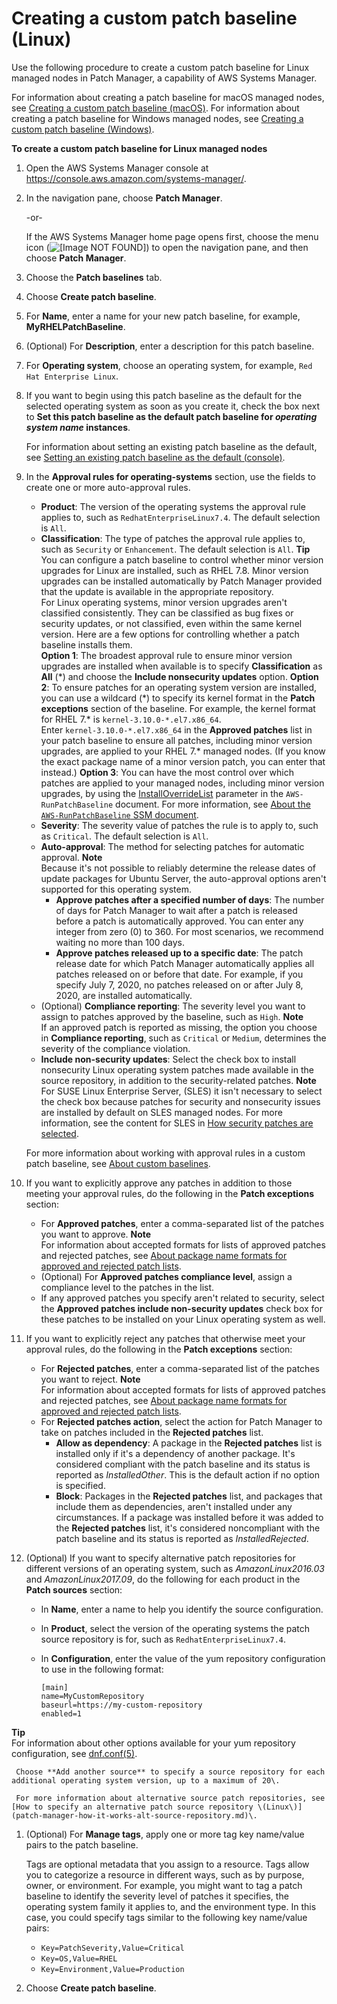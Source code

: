 # Creating a custom patch baseline \(Linux\)<a name="create-baseline-console-linux"></a>

Use the following procedure to create a custom patch baseline for Linux managed nodes in Patch Manager, a capability of AWS Systems Manager\. 

For information about creating a patch baseline for macOS managed nodes, see [Creating a custom patch baseline \(macOS\)](create-baseline-console-macos.md)\. For information about creating a patch baseline for Windows managed nodes, see [Creating a custom patch baseline \(Windows\)](create-baseline-console-windows.md)\.

**To create a custom patch baseline for Linux managed nodes**

1. Open the AWS Systems Manager console at [https://console\.aws\.amazon\.com/systems\-manager/](https://console.aws.amazon.com/systems-manager/)\.

1. In the navigation pane, choose **Patch Manager**\.

   \-or\-

   If the AWS Systems Manager home page opens first, choose the menu icon \(![\[Image NOT FOUND\]](http://docs.aws.amazon.com/systems-manager/latest/userguide/images/menu-icon-small.png)\) to open the navigation pane, and then choose **Patch Manager**\.

1. Choose the **Patch baselines** tab\.

1. Choose **Create patch baseline**\.

1. For **Name**, enter a name for your new patch baseline, for example, **MyRHELPatchBaseline**\.

1. \(Optional\) For **Description**, enter a description for this patch baseline\.

1. For **Operating system**, choose an operating system, for example, `Red Hat Enterprise Linux`\.

1. If you want to begin using this patch baseline as the default for the selected operating system as soon as you create it, check the box next to **Set this patch baseline as the default patch baseline for *operating system name* instances**\.

   For information about setting an existing patch baseline as the default, see [Setting an existing patch baseline as the default \(console\)](set-default-patch-baseline.md)\.

1. In the **Approval rules for operating\-systems** section, use the fields to create one or more auto\-approval rules\.
   + **Product**: The version of the operating systems the approval rule applies to, such as `RedhatEnterpriseLinux7.4`\. The default selection is `All`\.
   + **Classification**: The type of patches the approval rule applies to, such as `Security` or `Enhancement`\. The default selection is `All`\. 
**Tip**  
You can configure a patch baseline to control whether minor version upgrades for Linux are installed, such as RHEL 7\.8\. Minor version upgrades can be installed automatically by Patch Manager provided that the update is available in the appropriate repository\.  
For Linux operating systems, minor version upgrades aren't classified consistently\. They can be classified as bug fixes or security updates, or not classified, even within the same kernel version\. Here are a few options for controlling whether a patch baseline installs them\.   
**Option 1**: The broadest approval rule to ensure minor version upgrades are installed when available is to specify **Classification** as **All** \(\*\) and choose the **Include nonsecurity updates** option\.
**Option 2**: To ensure patches for an operating system version are installed, you can use a wildcard \(\*\) to specify its kernel format in the **Patch exceptions** section of the baseline\. For example, the kernel format for RHEL 7\.\* is `kernel-3.10.0-*.el7.x86_64`\.  
Enter `kernel-3.10.0-*.el7.x86_64` in the **Approved patches** list in your patch baseline to ensure all patches, including minor version upgrades, are applied to your RHEL 7\.\* managed nodes\. \(If you know the exact package name of a minor version patch, you can enter that instead\.\)
**Option 3**: You can have the most control over which patches are applied to your managed nodes, including minor version upgrades, by using the [InstallOverrideList](patch-manager-about-aws-runpatchbaseline.md#patch-manager-about-aws-runpatchbaseline-parameters-installoverridelist) parameter in the `AWS-RunPatchBaseline` document\. For more information, see [About the `AWS-RunPatchBaseline` SSM document](patch-manager-about-aws-runpatchbaseline.md)\.
   + **Severity**: The severity value of patches the rule is to apply to, such as `Critical`\. The default selection is `All`\. 
   + **Auto\-approval**: The method for selecting patches for automatic approval\.
**Note**  
Because it's not possible to reliably determine the release dates of update packages for Ubuntu Server, the auto\-approval options aren't supported for this operating system\.
     + **Approve patches after a specified number of days**: The number of days for Patch Manager to wait after a patch is released before a patch is automatically approved\. You can enter any integer from zero \(0\) to 360\. For most scenarios, we recommend waiting no more than 100 days\.
     + **Approve patches released up to a specific date**: The patch release date for which Patch Manager automatically applies all patches released on or before that date\. For example, if you specify July 7, 2020, no patches released on or after July 8, 2020, are installed automatically\.
   + \(Optional\) **Compliance reporting**: The severity level you want to assign to patches approved by the baseline, such as `High`\.
**Note**  
If an approved patch is reported as missing, the option you choose in **Compliance reporting**, such as `Critical` or `Medium`, determines the severity of the compliance violation\.
   + **Include non\-security updates**: Select the check box to install nonsecurity Linux operating system patches made available in the source repository, in addition to the security\-related patches\. 
**Note**  
For SUSE Linux Enterprise Server, \(SLES\) it isn't necessary to select the check box because patches for security and nonsecurity issues are installed by default on SLES managed nodes\. For more information, see the content for SLES in [How security patches are selected](patch-manager-how-it-works-selection.md)\.

   For more information about working with approval rules in a custom patch baseline, see [About custom baselines](sysman-patch-baselines.md#patch-manager-baselines-custom)\.

1. If you want to explicitly approve any patches in addition to those meeting your approval rules, do the following in the **Patch exceptions** section:
   + For **Approved patches**, enter a comma\-separated list of the patches you want to approve\.
**Note**  
For information about accepted formats for lists of approved patches and rejected patches, see [About package name formats for approved and rejected patch lists](patch-manager-approved-rejected-package-name-formats.md)\.
   + \(Optional\) For **Approved patches compliance level**, assign a compliance level to the patches in the list\.
   + If any approved patches you specify aren't related to security, select the **Approved patches include non\-security updates** check box for these patches to be installed on your Linux operating system as well\.

1. If you want to explicitly reject any patches that otherwise meet your approval rules, do the following in the **Patch exceptions** section:
   + For **Rejected patches**, enter a comma\-separated list of the patches you want to reject\.
**Note**  
For information about accepted formats for lists of approved patches and rejected patches, see [About package name formats for approved and rejected patch lists](patch-manager-approved-rejected-package-name-formats.md)\.
   + For **Rejected patches action**, select the action for Patch Manager to take on patches included in the **Rejected patches** list\.
     + **Allow as dependency**: A package in the **Rejected patches** list is installed only if it's a dependency of another package\. It's considered compliant with the patch baseline and its status is reported as *InstalledOther*\. This is the default action if no option is specified\.
     + **Block**: Packages in the **Rejected patches** list, and packages that include them as dependencies, aren't installed under any circumstances\. If a package was installed before it was added to the **Rejected patches** list, it's considered noncompliant with the patch baseline and its status is reported as *InstalledRejected*\.

1. \(Optional\) If you want to specify alternative patch repositories for different versions of an operating system, such as *AmazonLinux2016\.03* and *AmazonLinux2017\.09*, do the following for each product in the **Patch sources** section:
   + In **Name**, enter a name to help you identify the source configuration\.
   + In **Product**, select the version of the operating systems the patch source repository is for, such as `RedhatEnterpriseLinux7.4`\.
   + In **Configuration**, enter the value of the yum repository configuration to use in the following format:

     ```
     [main]
     name=MyCustomRepository
     baseurl=https://my-custom-repository
     enabled=1
     ```
**Tip**  
For information about other options available for your yum repository configuration, see [dnf\.conf\(5\)](https://man7.org/linux/man-pages/man5/dnf.conf.5.html)\.

     Choose **Add another source** to specify a source repository for each additional operating system version, up to a maximum of 20\.

     For more information about alternative source patch repositories, see [How to specify an alternative patch source repository \(Linux\)](patch-manager-how-it-works-alt-source-repository.md)\.

1. \(Optional\) For **Manage tags**, apply one or more tag key name/value pairs to the patch baseline\.

   Tags are optional metadata that you assign to a resource\. Tags allow you to categorize a resource in different ways, such as by purpose, owner, or environment\. For example, you might want to tag a patch baseline to identify the severity level of patches it specifies, the operating system family it applies to, and the environment type\. In this case, you could specify tags similar to the following key name/value pairs:
   + `Key=PatchSeverity,Value=Critical`
   + `Key=OS,Value=RHEL`
   + `Key=Environment,Value=Production`

1. Choose **Create patch baseline**\.